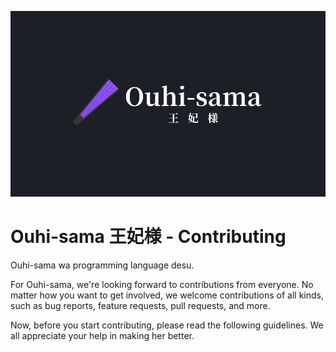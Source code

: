 ![](assets/banners/kanji.png)

# Ouhi-sama 王妃様 - Contributing

Ouhi-sama wa programming language desu.

For Ouhi-sama, we're looking forward to contributions from everyone. No matter how you want to get involved, we welcome contributions of all kinds, such as bug reports, feature requests, pull requests, and more.

Now, before you start contributing, please read the following guidelines. We all appreciate your help in making her better.